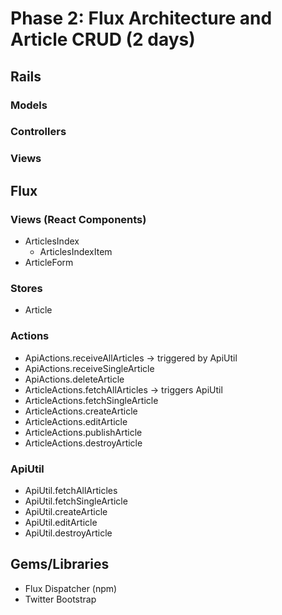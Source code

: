 # Phase 2: Flux Architecture and Article CRUD (2 days)

## Rails
### Models

### Controllers

### Views

## Flux
### Views (React Components)
* ArticlesIndex
  - ArticlesIndexItem
* ArticleForm

### Stores
* Article

### Actions
* ApiActions.receiveAllArticles -> triggered by ApiUtil
* ApiActions.receiveSingleArticle
* ApiActions.deleteArticle
* ArticleActions.fetchAllArticles -> triggers ApiUtil
* ArticleActions.fetchSingleArticle 
* ArticleActions.createArticle
* ArticleActions.editArticle 
* ArticleActions.publishArticle 
* ArticleActions.destroyArticle

### ApiUtil
* ApiUtil.fetchAllArticles
* ApiUtil.fetchSingleArticle
* ApiUtil.createArticle
* ApiUtil.editArticle
* ApiUtil.destroyArticle

## Gems/Libraries
* Flux Dispatcher (npm)
* Twitter Bootstrap
